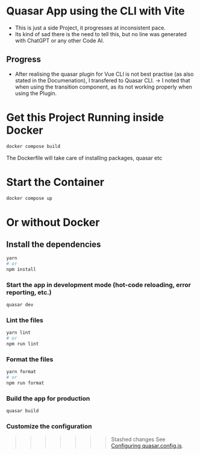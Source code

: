 # Quasar App using the CLI with Vite

- This is just a side Project, it progresses at inconsistent pace.
- Its kind of sad there is the need to tell this, but no line was generated with ChatGPT or any other Code AI.

## Progress

- After realising the quasar plugin for Vue CLI is not best practise (as also stated in the Documenation), I transfered to Quasar CLI.
  -> I noted that when using the transition component, as its not working properly when using the Plugin.

# Get this Project Running inside Docker

```bash
docker compose build
```

The Dockerfile will take care of installing packages, quasar etc

# Start the Container

```bash
docker compose up
```

# Or without Docker

## Install the dependencies

```bash
yarn
# or
npm install
```

### Start the app in development mode (hot-code reloading, error reporting, etc.)

```bash
quasar dev
```

### Lint the files

```bash
yarn lint
# or
npm run lint
```

### Format the files

```bash
yarn format
# or
npm run format
```

### Build the app for production

```bash
quasar build
```

### Customize the configuration

> > > > > > > Stashed changes
> > > > > > > See [Configuring quasar.config.js](https://v2.quasar.dev/quasar-cli-vite/quasar-config-js).
